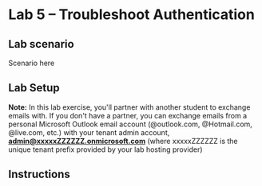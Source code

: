 # Lab 5 – Troubleshoot Authentication

## Lab scenario

Scenario here

## Lab Setup

**Note:** In this lab exercise, you'll partner with another student to exchange emails with. If you don't have a partner, you can exchange emails from a personal Microsoft Outlook email account (@outlook.com, @Hotmail.com, @live.com, etc.) with your tenant admin account, **admin@xxxxxZZZZZZ.onmicrosoft.com** (where xxxxxZZZZZZ is the unique tenant prefix provided by your lab hosting provider)

## Instructions
